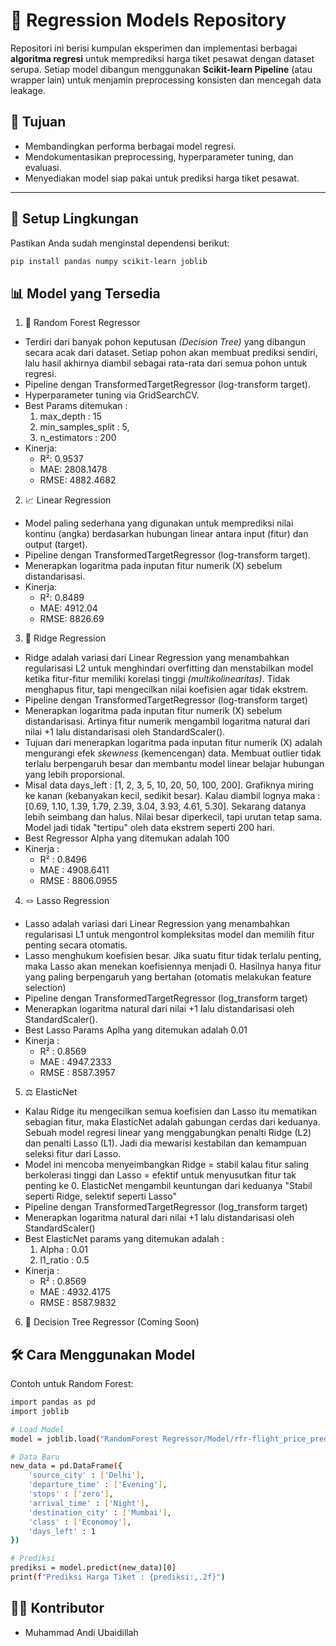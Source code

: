 # 🧠 Regression Models Repository

Repositori ini berisi kumpulan eksperimen dan implementasi berbagai **algoritma regresi** untuk memprediksi harga tiket pesawat dengan dataset serupa. Setiap model dibangun menggunakan **Scikit-learn Pipeline** (atau wrapper lain) untuk menjamin preprocessing konsisten dan mencegah data leakage.  

## 🚀 Tujuan
- Membandingkan performa berbagai model regresi.
- Mendokumentasikan preprocessing, hyperparameter tuning, dan evaluasi.
- Menyediakan model siap pakai untuk prediksi harga tiket pesawat.

---

## 🔧 Setup Lingkungan
Pastikan Anda sudah menginstal dependensi berikut:

```bash
pip install pandas numpy scikit-learn joblib
```

## 📊 Model yang Tersedia
1. 🌲 Random Forest Regressor
  - Terdiri dari banyak pohon keputusan *(Decision Tree)* yang dibangun secara acak dari dataset. Setiap pohon akan membuat prediksi sendiri, lalu hasil akhirnya diambil sebagai rata-rata dari semua pohon untuk regresi.
  - Pipeline dengan TransformedTargetRegressor (log-transform target).
  - Hyperparameter tuning via GridSearchCV.
  - Best Params ditemukan : 
    1. max_depth : 15
    2. min_samples_split : 5,
    3. n_estimators : 200 
  - Kinerja:
    - R²: 0.9537
    - MAE: 2808.1478
    - RMSE: 4882.4682

2. 📈 Linear Regression 
  - Model paling sederhana yang digunakan untuk memprediksi nilai kontinu (angka) berdasarkan hubungan linear antara input (fitur) dan output (target).
  - Pipeline dengan TransformedTargetRegressor (log-transform target).
  - Menerapkan logaritma pada inputan fitur numerik (X) sebelum distandarisasi.
  - Kinerja:
    - R²: 0.8489
    - MAE: 4912.04
    - RMSE: 8826.69

3. 🧱 Ridge Regression
  - Ridge adalah variasi dari Linear Regression yang menambahkan regularisasi L2 untuk menghindari overfitting dan menstabilkan model ketika fitur-fitur memiliki korelasi tinggi *(multikolinearitas)*. Tidak menghapus fitur, tapi mengecilkan nilai koefisien agar tidak ekstrem.
  - Pipeline dengan TransformedTargetRegressor (log-transform target)
  - Menerapkan logaritma pada inputan fitur numerik (X) sebelum distandarisasi. Artinya fitur numerik mengambil logaritma natural dari nilai +1 lalu distandarisasi oleh StandardScaler().
  - Tujuan dari menerapkan logaritma pada inputan fitur numerik (X) adalah mengurangi efek *skewness* (kemencengan) data. Membuat outlier tidak terlalu berpengaruh besar dan membantu model linear belajar hubungan yang lebih proporsional.
  - Misal data days_left : [1, 2, 3, 5, 10, 20, 50, 100, 200]. Grafiknya miring ke kanan (kebanyakan kecil, sedikit besar). Kalau diambil lognya maka : [0.69, 1.10, 1.39, 1.79, 2.39, 3.04, 3.93, 4.61, 5.30]. Sekarang datanya lebih seimbang dan halus. Nilai besar diperkecil, tapi urutan tetap sama. Model jadi tidak "tertipu" oleh data ekstrem seperti 200 hari.
  - Best Regressor Alpha yang ditemukan adalah 100
  - Kinerja :
    - R² : 0.8496
    - MAE : 4908.6411
    - RMSE : 8806.0955

4. 🪢 Lasso Regression
  - Lasso adalah variasi dari Linear Regression yang menambahkan regularisasi L1 untuk mengontrol kompleksitas model dan memilih fitur penting secara otomatis.
  - Lasso menghukum koefisien besar. Jika suatu fitur tidak terlalu penting, maka Lasso akan menekan koefisiennya menjadi 0. Hasilnya hanya fitur yang paling berpengaruh yang bertahan (otomatis melakukan feature selection)
  - Pipeline dengan TransformedTargetRegressor (log_transform target)
  - Menerapkan logaritma natural dari nilai +1 lalu distandarisasi oleh StandardScaler().
  - Best Lasso Params Aplha yang ditemukan adalah 0.01
  - Kinerja :
    - R² : 0.8569
    - MAE : 4947.2333
    - RMSE : 8587.3957

5. ⚖️ ElasticNet 
  - Kalau Ridge itu mengecilkan semua koefisien dan Lasso itu mematikan sebagian fitur, maka ElasticNet adalah gabungan cerdas dari keduanya. Sebuah model regresi linear yang menggabungkan penalti Ridge (L2) dan penalti Lasso (L1). Jadi dia mewarisi kestabilan dan kemampuan seleksi fitur dari Lasso.
  - Model ini mencoba menyeimbangkan Ridge = stabil kalau fitur saling berkolerasi tinggi dan Lasso = efektif untuk menyusutkan fitur tak penting ke 0. ElasticNet mengambil keuntungan dari keduanya "Stabil seperti Ridge, selektif seperti Lasso"
  - Pipeline dengan TransformedTargetRegressor (log_transform target)
  - Menerapkan logaritma natural dari nilai +1 lalu distandarisasi oleh StandardScaler()
  - Best ElasticNet params yang ditemukan adalah :
    1. Alpha : 0.01
    2. l1_ratio : 0.5
  - Kinerja :
    - R² : 0.8569
    - MAE : 4932.4175
    - RMSE : 8587.9832

6. 🌳 Decision Tree Regressor (Coming Soon)

## 🛠️ Cara Menggunakan Model
Contoh untuk Random Forest:
```bash
import pandas as pd
import joblib

# Load Model 
model = joblib.load("RandomForest Regressor/Model/rfr-flight_price_prediction.pkl")

# Data Baru
new_data = pd.DataFrame({
    'source_city' : ['Delhi'],
    'departure_time' : ['Evening'],
    'stops' : ['zero'],
    'arrival_time' : ['Night'],
    'destination_city' : ['Mumbai'],
    'class' : ['Economoy'],
    'days_left' : 1 
})

# Prediksi
prediksi = model.predict(new_data)[0]
print(f"Prediksi Harga Tiket : {prediksi:,.2f}")
```

## 🧑‍💻 Kontributor
- Muhammad Andi Ubaidillah